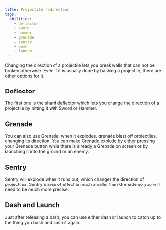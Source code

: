 ```yaml
---
title: Projectile redirection
tags:
  abilities:
    - deflector
    - sword
    - hammer
    - grenade
    - sentry
    - dash
    - launch
---
```


Changing the direction of a projectile lets you break walls that can not be broken otherwise. Even if it is usually done by bashing a projectile, there are other options for it.

## Deflector

The first one is the shard deflector which lets you change the direction of a projectile by hitting it with Sword or Hammer.

<youtube-video id="_sPyYtsLdVI"></youtube-video>

## Grenade

You can also use Grenade: when it explodes, grenade blast off projectiles, changing its direction.
You can make Grenade explode by either pressing your Grenade button while there is already a Grenade on screen or by launching it into the ground or an enemy.

<youtube-video id="tXBH2pLWHy8"></youtube-video>

## Sentry

Sentry will explode when it runs out, which changes the direction of projectiles. Sentry's area of effect is much smaller than Grenade so you will need to be much more precise.

<youtube-video id="juIUSSL9OIE"></youtube-video>

## Dash and Launch

Just after releasing a bash, you can use either dash or launch to catch up to the thing you bash and bash it again.

<youtube-video id="tK7JGCWocMM"></youtube-video>